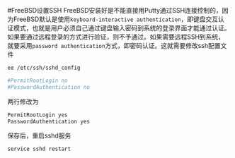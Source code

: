 #FreeBSD设置SSH
FreeBSD安装好是不能直接用Putty通过SSH连接控制的，因为FreeBSD默认是使用`keyboard-interactive authentication`，即键盘交互认证模式，也就是用户必须自己通过键盘输入密码到系统的登录界面才能通过认证。如果要通过远程登录的方式进行验证，则不予通过。如果需要远程SSH到系统，就要采用`password authentication`方式，即密码认证。这就需要修改ssh配置文件
```bash
ee /etc/ssh/sshd_config
```
```bash
#PermitRootLogin no
#PasswordAuthentication no
```
两行修改为
```bash
PermitRootLogin yes
PasswordAuthentication yes
```
保存后，重启sshd服务
```bash
service sshd restart
```
